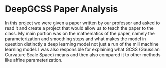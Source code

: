 # DeepGCSS Paper Analysis
In this project we were given a paper written by our professor and asked to read it and create a project that would allow us to teach the paper to the class. My main portion was on the mathematics of the paper, namely the parameterization and smoothing steps and what makes the model in question distinctly a deep learning model not just a run of the mill machine learning model. I was also responsible for explaining what GCSS (Gaussian Curvature Scale Space) means and then also compared it to other methods like affine parameterization.

